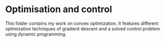 # Optimisation and control

This folder contains my work on convex optimization. It features different optimization techniques of gradient descent and a solved control problem using dynamic programming.
